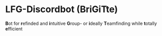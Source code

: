 # LFG-Discordbot (BriGiTte)

**B**ot for
**r**efinded and
**i**ntuitive
**G**roup- or
**i**deally
**T**eamfinding while
**t**otally
**e**fficient
